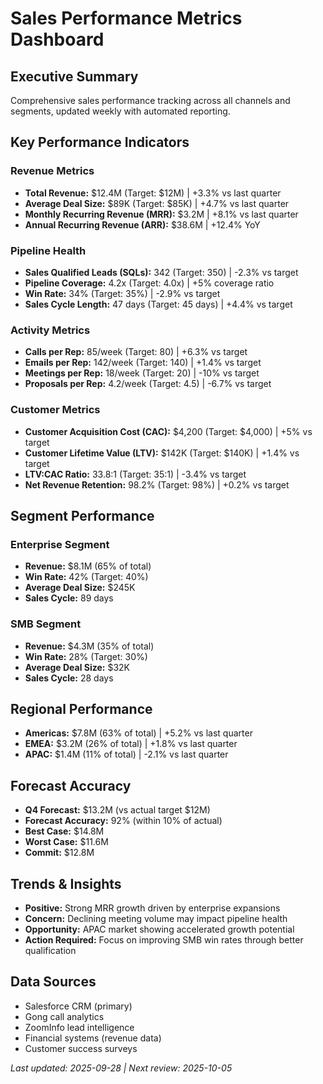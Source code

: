 # Sales Performance Metrics Dashboard

## Executive Summary
Comprehensive sales performance tracking across all channels and segments, updated weekly with automated reporting.

## Key Performance Indicators

### Revenue Metrics
- **Total Revenue:** $12.4M (Target: $12M) | +3.3% vs last quarter
- **Average Deal Size:** $89K (Target: $85K) | +4.7% vs last quarter
- **Monthly Recurring Revenue (MRR):** $3.2M | +8.1% vs last quarter
- **Annual Recurring Revenue (ARR):** $38.6M | +12.4% YoY

### Pipeline Health
- **Sales Qualified Leads (SQLs):** 342 (Target: 350) | -2.3% vs target
- **Pipeline Coverage:** 4.2x (Target: 4.0x) | +5% coverage ratio
- **Win Rate:** 34% (Target: 35%) | -2.9% vs target
- **Sales Cycle Length:** 47 days (Target: 45 days) | +4.4% vs target

### Activity Metrics
- **Calls per Rep:** 85/week (Target: 80) | +6.3% vs target
- **Emails per Rep:** 142/week (Target: 140) | +1.4% vs target
- **Meetings per Rep:** 18/week (Target: 20) | -10% vs target
- **Proposals per Rep:** 4.2/week (Target: 4.5) | -6.7% vs target

### Customer Metrics
- **Customer Acquisition Cost (CAC):** $4,200 (Target: $4,000) | +5% vs target
- **Customer Lifetime Value (LTV):** $142K (Target: $140K) | +1.4% vs target
- **LTV:CAC Ratio:** 33.8:1 (Target: 35:1) | -3.4% vs target
- **Net Revenue Retention:** 98.2% (Target: 98%) | +0.2% vs target

## Segment Performance

### Enterprise Segment
- **Revenue:** $8.1M (65% of total)
- **Win Rate:** 42% (Target: 40%)
- **Average Deal Size:** $245K
- **Sales Cycle:** 89 days

### SMB Segment
- **Revenue:** $4.3M (35% of total)
- **Win Rate:** 28% (Target: 30%)
- **Average Deal Size:** $32K
- **Sales Cycle:** 28 days

## Regional Performance
- **Americas:** $7.8M (63% of total) | +5.2% vs last quarter
- **EMEA:** $3.2M (26% of total) | +1.8% vs last quarter
- **APAC:** $1.4M (11% of total) | -2.1% vs last quarter

## Forecast Accuracy
- **Q4 Forecast:** $13.2M (vs actual target $12M)
- **Forecast Accuracy:** 92% (within 10% of actual)
- **Best Case:** $14.8M
- **Worst Case:** $11.6M
- **Commit:** $12.8M

## Trends & Insights
- **Positive:** Strong MRR growth driven by enterprise expansions
- **Concern:** Declining meeting volume may impact pipeline health
- **Opportunity:** APAC market showing accelerated growth potential
- **Action Required:** Focus on improving SMB win rates through better qualification

## Data Sources
- Salesforce CRM (primary)
- Gong call analytics
- ZoomInfo lead intelligence
- Financial systems (revenue data)
- Customer success surveys

*Last updated: 2025-09-28 | Next review: 2025-10-05*
